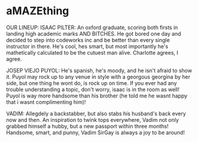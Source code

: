 # aMAZEthing

OUR LINEUP: ISAAC PILTER: An oxford graduate, scoring both firsts in landing high academic marks AND BITCHES. He got bored one day and decided to step into codeworks inc and be better than every single instructor in there. He's cool, hes smart, but most importantly he's mathetically calculated to be the cutuest man alive. Charlotte agrees, I agree.

JOSEP VIEJO PUYOL: He's spanish, he's moody, and he isn't afraid to show it. Puyol may rock up to any venue in style with a georgous georgina by her side, but one thing he wont do, is rock up on time. If you ever had any trouble understanding a topic, don't worry, isaac is in the room as well! Puyol is way more handsome than his brother (he told me he wasnt happy that i wasnt complimenting him)!

VADIM: Allegdely a backstabber, but also stabs his husband's back every now and then. An inspiration to twink tops everywhere, Vadim not only grabbed himself a hubby, but a new passport within three months! Handsome, smart, and punny, Vadim SirGay is always a joy to be around!
